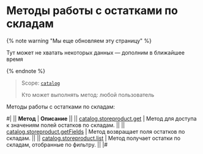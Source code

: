 # Методы работы с остатками по складам

{% note warning "Мы еще обновляем эту страницу" %}

Тут может не хватать некоторых данных — дополним в ближайшее время

{% endnote %}

> Scope: [`catalog`](../../scopes/permissions.md)
>
> Кто может выполнять метод: любой пользователь

Методы работы с остатками по складам:

#|
|| **Метод** | **Описание** ||
|| [catalog.storeproduct.get](./catalog-store-product-get.md) | Метод для доступа к значениям полей остатков по складам. ||
|| [catalog.storeproduct.getFields](./catalog-store-product-get-fields.md) | Метод возвращает поля остатков по складам. ||
|| [catalog.storeproduct.list](./catalog-store-product-list.md) | Метод получает остатки по складам, отобранные по фильтру. ||
|#
